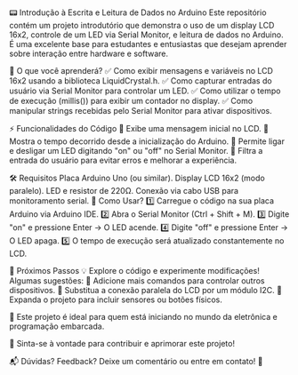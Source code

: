 📟 Introdução à Escrita e Leitura de Dados no Arduino
Este repositório contém um projeto introdutório que demonstra o uso de um display LCD 16x2, controle de um LED via Serial Monitor, e leitura de dados no Arduino. É uma excelente base para estudantes e entusiastas que desejam aprender sobre interação entre hardware e software.

🚀 O que você aprenderá?
✅ Como exibir mensagens e variáveis no LCD 16x2 usando a biblioteca LiquidCrystal.h.
✅ Como capturar entradas do usuário via Serial Monitor para controlar um LED.
✅ Como utilizar o tempo de execução (millis()) para exibir um contador no display.
✅ Como manipular strings recebidas pelo Serial Monitor para ativar dispositivos.

⚡ Funcionalidades do Código
🔹 Exibe uma mensagem inicial no LCD.
🔹 Mostra o tempo decorrido desde a inicialização do Arduino.
🔹 Permite ligar e desligar um LED digitando "on" ou "off" no Serial Monitor.
🔹 Filtra a entrada do usuário para evitar erros e melhorar a experiência.

🛠 Requisitos
Placa Arduino Uno (ou similar).
Display LCD 16x2 (modo paralelo).
LED e resistor de 220Ω.
Conexão via cabo USB para monitoramento serial.
📜 Como Usar?
1️⃣ Carregue o código na sua placa Arduino via Arduino IDE.
2️⃣ Abra o Serial Monitor (Ctrl + Shift + M).
3️⃣ Digite "on" e pressione Enter → O LED acende.
4️⃣ Digite "off" e pressione Enter → O LED apaga.
5️⃣ O tempo de execução será atualizado constantemente no LCD.

🎯 Próximos Passos
💡 Explore o código e experimente modificações! Algumas sugestões:
🔹 Adicione mais comandos para controlar outros dispositivos.
🔹 Substitua a conexão paralela do LCD por um módulo I2C.
🔹 Expanda o projeto para incluir sensores ou botões físicos.

📌 Este projeto é ideal para quem está iniciando no mundo da eletrônica e programação embarcada.

🔗 Sinta-se à vontade para contribuir e aprimorar este projeto!

📬 Dúvidas? Feedback? Deixe um comentário ou entre em contato! 🚀
